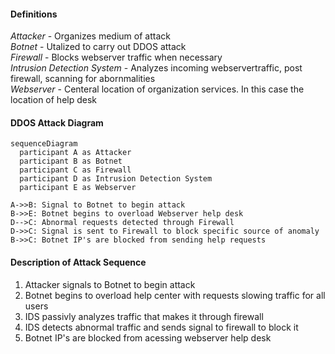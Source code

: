 #### **Definitions**
_Attacker_ - Organizes medium of attack  
_Botnet_ - Utalized to carry out DDOS attack  
_Firewall_ - Blocks webserver traffic when necessary  
_Intrusion Detection System_ - Analyzes incoming webservertraffic, post firewall, scanning for abornmalities  
_Webserver_ - Centeral location of organization services. In this case the location of help desk  

#### **DDOS Attack Diagram**  
```Mermaid
sequenceDiagram
  participant A as Attacker
  participant B as Botnet
  participant C as Firewall
  participant D as Intrusion Detection System
  participant E as Webserver

A->>B: Signal to Botnet to begin attack
B->>E: Botnet begins to overload Webserver help desk
D-->C: Abnormal requests detected through Firewall
D->>C: Signal is sent to Firewall to block specific source of anomaly
B->>C: Botnet IP's are blocked from sending help requests
```  
#### **Description of Attack Sequence**
1. Attacker signals to Botnet to begin attack 
2. Botnet begins to overload help center with requests slowing traffic for all users
3. IDS passivly analyzes traffic that makes it through firewall
4. IDS detects abnormal traffic and sends signal to firewall to block it
5. Botnet IP's are blocked from acessing webserver help desk
